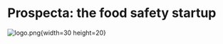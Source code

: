 # Prospecta: the food safety startup

![logo.png](https://github.com/juancolonna/prospecta/blob/main/logo.png){width=30 height=20}
